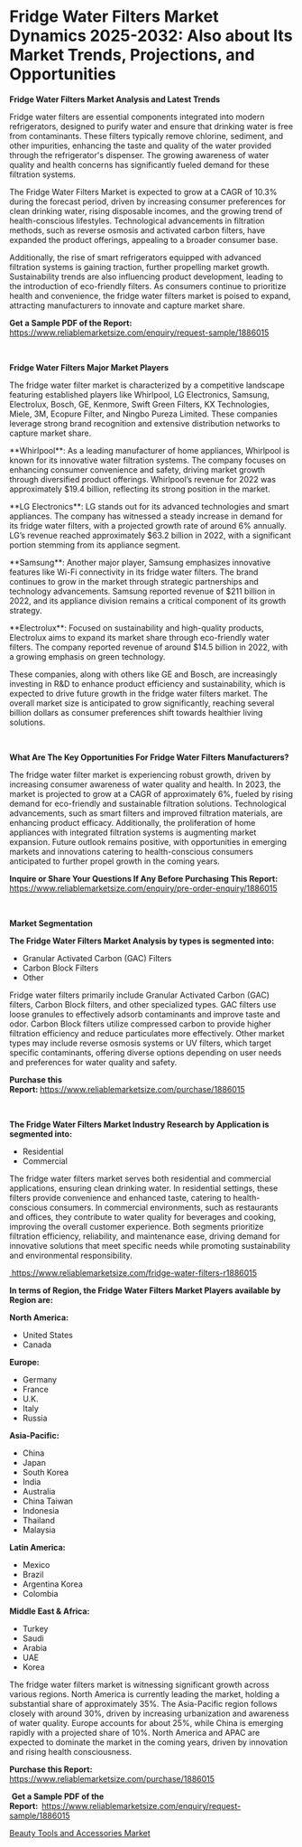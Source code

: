 <p><h1>Fridge Water Filters Market Dynamics 2025-2032: Also about Its Market Trends, Projections, and Opportunities</h1></p><p><strong>Fridge Water Filters Market Analysis and Latest Trends</strong></p>
<p><p>Fridge water filters are essential components integrated into modern refrigerators, designed to purify water and ensure that drinking water is free from contaminants. These filters typically remove chlorine, sediment, and other impurities, enhancing the taste and quality of the water provided through the refrigerator's dispenser. The growing awareness of water quality and health concerns has significantly fueled demand for these filtration systems.</p><p>The Fridge Water Filters Market is expected to grow at a CAGR of 10.3% during the forecast period, driven by increasing consumer preferences for clean drinking water, rising disposable incomes, and the growing trend of health-conscious lifestyles. Technological advancements in filtration methods, such as reverse osmosis and activated carbon filters, have expanded the product offerings, appealing to a broader consumer base. </p><p>Additionally, the rise of smart refrigerators equipped with advanced filtration systems is gaining traction, further propelling market growth. Sustainability trends are also influencing product development, leading to the introduction of eco-friendly filters. As consumers continue to prioritize health and convenience, the fridge water filters market is poised to expand, attracting manufacturers to innovate and capture market share.</p></p>
<p><strong>Get a Sample PDF of the Report:&nbsp;</strong> <a href="https://www.reliablemarketsize.com/enquiry/request-sample/1886015?utm_campaign=2773&utm_medium=2&utm_source=Github&utm_content=ia&utm_term=05042025&utm_id=fridge-water-filters">https://www.reliablemarketsize.com/enquiry/request-sample/1886015</a></p>
<p>&nbsp;</p>
<p><strong>Fridge Water Filters Major Market Players</strong></p>
<p><p>The fridge water filter market is characterized by a competitive landscape featuring established players like Whirlpool, LG Electronics, Samsung, Electrolux, Bosch, GE, Kenmore, Swift Green Filters, KX Technologies, Miele, 3M, Ecopure Filter, and Ningbo Pureza Limited. These companies leverage strong brand recognition and extensive distribution networks to capture market share.</p><p>**Whirlpool**: As a leading manufacturer of home appliances, Whirlpool is known for its innovative water filtration systems. The company focuses on enhancing consumer convenience and safety, driving market growth through diversified product offerings. Whirlpool’s revenue for 2022 was approximately $19.4 billion, reflecting its strong position in the market.</p><p>**LG Electronics**: LG stands out for its advanced technologies and smart appliances. The company has witnessed a steady increase in demand for its fridge water filters, with a projected growth rate of around 6% annually. LG’s revenue reached approximately $63.2 billion in 2022, with a significant portion stemming from its appliance segment.</p><p>**Samsung**: Another major player, Samsung emphasizes innovative features like Wi-Fi connectivity in its fridge water filters. The brand continues to grow in the market through strategic partnerships and technology advancements. Samsung reported revenue of $211 billion in 2022, and its appliance division remains a critical component of its growth strategy.</p><p>**Electrolux**: Focused on sustainability and high-quality products, Electrolux aims to expand its market share through eco-friendly water filters. The company reported revenue of around $14.5 billion in 2022, with a growing emphasis on green technology.</p><p>These companies, along with others like GE and Bosch, are increasingly investing in R&D to enhance product efficiency and sustainability, which is expected to drive future growth in the fridge water filters market. The overall market size is anticipated to grow significantly, reaching several billion dollars as consumer preferences shift towards healthier living solutions.</p></p>
<p>&nbsp;</p>
<p><strong>What Are The Key Opportunities For Fridge Water Filters Manufacturers?</strong></p>
<p><p>The fridge water filter market is experiencing robust growth, driven by increasing consumer awareness of water quality and health. In 2023, the market is projected to grow at a CAGR of approximately 6%, fueled by rising demand for eco-friendly and sustainable filtration solutions. Technological advancements, such as smart filters and improved filtration materials, are enhancing product efficacy. Additionally, the proliferation of home appliances with integrated filtration systems is augmenting market expansion. Future outlook remains positive, with opportunities in emerging markets and innovations catering to health-conscious consumers anticipated to further propel growth in the coming years.</p></p>
<p><strong>Inquire or Share Your Questions If Any Before Purchasing This Report:</strong> <a href="https://www.reliablemarketsize.com/enquiry/pre-order-enquiry/1886015?utm_campaign=2773&utm_medium=2&utm_source=Github&utm_content=ia&utm_term=05042025&utm_id=fridge-water-filters">https://www.reliablemarketsize.com/enquiry/pre-order-enquiry/1886015</a></p>
<p>&nbsp;</p>
<p><strong>Market Segmentation</strong></p>
<p><strong>The Fridge Water Filters Market Analysis by types is segmented into:</strong></p>
<p><ul><li>Granular Activated Carbon (GAC) Filters</li><li>Carbon Block Filters</li><li>Other</li></ul></p>
<p><p>Fridge water filters primarily include Granular Activated Carbon (GAC) filters, Carbon Block filters, and other specialized types. GAC filters use loose granules to effectively adsorb contaminants and improve taste and odor. Carbon Block filters utilize compressed carbon to provide higher filtration efficiency and reduce particulates more effectively. Other market types may include reverse osmosis systems or UV filters, which target specific contaminants, offering diverse options depending on user needs and preferences for water quality and safety.</p></p>
<p><strong>Purchase this Report:&nbsp;</strong><a href="https://www.reliablemarketsize.com/purchase/1886015?utm_campaign=2773&utm_medium=2&utm_source=Github&utm_content=ia&utm_term=05042025&utm_id=fridge-water-filters">https://www.reliablemarketsize.com/purchase/1886015</a></p>
<p>&nbsp;</p>
<p><strong>The Fridge Water Filters Market Industry Research by Application is segmented into:</strong></p>
<p><ul><li>Residential</li><li>Commercial</li></ul></p>
<p><p>The fridge water filters market serves both residential and commercial applications, ensuring clean drinking water. In residential settings, these filters provide convenience and enhanced taste, catering to health-conscious consumers. In commercial environments, such as restaurants and offices, they contribute to water quality for beverages and cooking, improving the overall customer experience. Both segments prioritize filtration efficiency, reliability, and maintenance ease, driving demand for innovative solutions that meet specific needs while promoting sustainability and environmental responsibility.</p></p>
<p><a href="https://www.reliablemarketsize.com/fridge-water-filters-r1886015?utm_campaign=2773&utm_medium=2&utm_source=Github&utm_content=ia&utm_term=05042025&utm_id=fridge-water-filters">&nbsp;https://www.reliablemarketsize.com/fridge-water-filters-r1886015</a></p>
<p><strong>In terms of Region, the Fridge Water Filters Market Players available by Region are:</strong></p>
<p>
    <p> <strong> North America: </strong>
        <ul>
            <li>United States</li>
            <li>Canada</li>
        </ul>
        </p> 
    <p> <strong> Europe: </strong>
        <ul>
            <li>Germany</li>
            <li>France</li>
            <li>U.K.</li>
            <li>Italy</li>
            <li>Russia</li>
        </ul>
        </p> 
    <p> <strong> Asia-Pacific: </strong>
        <ul>
            <li>China</li>
            <li>Japan</li>
            <li>South Korea</li>
            <li>India</li>
            <li>Australia</li>
            <li>China Taiwan</li>
            <li>Indonesia</li>
            <li>Thailand</li>
            <li>Malaysia</li>
        </ul>
        </p> 
    <p> <strong> Latin America: </strong>
        <ul>
            <li>Mexico</li>
            <li>Brazil</li>
            <li>Argentina Korea</li>
            <li>Colombia</li>
        </ul>
        </p> 
    <p> <strong> Middle East & Africa: </strong>
        <ul>
            <li>Turkey</li>
            <li>Saudi</li>
            <li>Arabia</li>
            <li>UAE</li>
            <li>Korea</li>
        </ul>
    </p>
    </p>
<p><p>The fridge water filters market is witnessing significant growth across various regions. North America is currently leading the market, holding a substantial share of approximately 35%. The Asia-Pacific region follows closely with around 30%, driven by increasing urbanization and awareness of water quality. Europe accounts for about 25%, while China is emerging rapidly with a projected share of 10%. North America and APAC are expected to dominate the market in the coming years, driven by innovation and rising health consciousness.</p></p>
<p><strong>Purchase this Report: </strong><a href="https://www.reliablemarketsize.com/purchase/1886015?utm_campaign=2773&utm_medium=2&utm_source=Github&utm_content=ia&utm_term=05042025&utm_id=fridge-water-filters">https://www.reliablemarketsize.com/purchase/1886015</a></p>
<p>&nbsp;<strong>Get a Sample PDF of the Report:&nbsp;&nbsp;</strong><a href="https://www.reliablemarketsize.com/enquiry/request-sample/1886015?utm_campaign=2773&utm_medium=2&utm_source=Github&utm_content=ia&utm_term=05042025&utm_id=fridge-water-filters">https://www.reliablemarketsize.com/enquiry/request-sample/1886015</a></p>
<p><strong></strong></p>
<p><p><a href="https://github.com/abantolemox08/Market-Research-Report-List-1/blob/main/beauty-tools-and-accessories-market.md?utm_campaign=2773&utm_medium=2&utm_source=Github&utm_content=ia&utm_term=05042025&utm_id=fridge-water-filters">Beauty Tools and Accessories Market</a></p></p>